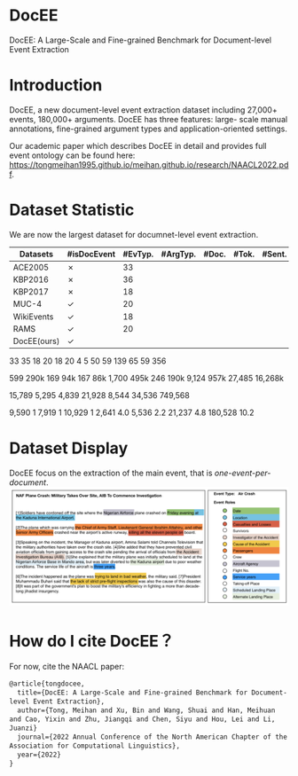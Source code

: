 # DocEE
DocEE: A Large-Scale and Fine-grained Benchmark for Document-level Event Extraction


# Introduction
DocEE, a new document-level event extraction dataset including 27,000+ events, 180,000+ arguments. DocEE has three features: large- scale manual annotations, fine-grained argument types and application-oriented settings.

Our academic paper which describes DocEE in detail and provides full event ontology can be found here: https://tongmeihan1995.github.io/meihan.github.io/research/NAACL2022.pdf.

# Dataset Statistic
We are now the largest dataset for documnet-level event extraction.

| Datasets | #isDocEvent | #EvTyp. |#ArgTyp.| #Doc. | #Tok. | #Sent. | #ArgInst. | #ArgScat.|
| --- | --- | --- | --- | --- | --- | --- | --- | --- |
| ACE2005 | ✗ | 33
| KBP2016 | ✗ | 36
| KBP2017 | ✗ | 18
| MUC-4 | ✓ | 20
| WikiEvents | ✓ | 18 
| RAMS | ✓ | 20
| DocEE(ours) | ✓ | 

33 35 18 20 18 20 4 5 50 59
139 65 59 356

599 290k 169 94k 167 86k 1,700 495k 246 190k 9,124 957k
27,485 16,268k

15,789 5,295 4,839 21,928 8,544 34,536
749,568

9,590 1
7,919 1 10,929 1
2,641 4.0
5,536 2.2 21,237 4.8
180,528 10.2


# Dataset Display
DocEE focus on the extraction of the main event, that is *one-event-per-document*. 
![image](https://github.com/tongmeihan1995/DocEE/blob/main/image/dataset_display.png)

# How do I cite DocEE？
For now, cite the NAACL paper:
```
@article{tongdocee,
  title={DocEE: A Large-Scale and Fine-grained Benchmark for Document-level Event Extraction},
  author={Tong, Meihan and Xu, Bin and Wang, Shuai and Han, Meihuan and Cao, Yixin and Zhu, Jiangqi and Chen, Siyu and Hou, Lei and Li, Juanzi}
  journal={2022 Annual Conference of the North American Chapter of the Association for Computational Linguistics},
  year={2022}
}
```
